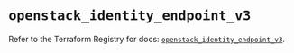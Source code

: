 # `openstack_identity_endpoint_v3`

Refer to the Terraform Registry for docs: [`openstack_identity_endpoint_v3`](https://registry.terraform.io/providers/terraform-provider-openstack/openstack/3.0.0/docs/resources/identity_endpoint_v3).

